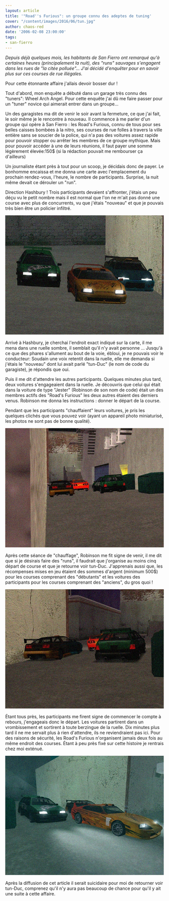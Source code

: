 ```yaml
---
layout: article
title: '"Road''s Furious": un groupe connu des adeptes de tuning'
cover: "/content/images/2016/06/tun.jpg"
author: chaos-red
date: '2006-02-08 23:00:00'
tags:
- san-fierro
---
```


_Depuis déjà quelques mois, les habitants de San Fierro ont remarqué qu'à certaines heures (principalement la nuit), des "runs" sauvages s'engagent dans les rues de "la citée polluée"... J'ai décidé d'enquêter pour en savoir plus sur ces courses de rue illégales._

Pour cette étonnante affaire j'allais devoir bosser dur !

Tout d'abord, mon enquête a débuté dans un garage très connu des "tuners": Wheel Arch Angel. Pour cette enquête j'ai dû me faire passer pour un "tuner" novice qui aimerait entrer dans un groupe...

Un des garagistes ma dit de venir le soir avant la fermeture, ce que j'ai fait, le soir même je le rencontre à nouveau. Il commence à me parler d'un groupe qui opère à San Fierro : les Road's Furious, connu de tous pour ses belles caisses bombées à la nitro, ses courses de rue folles à travers la ville entière sans se soucier de la police, qui n'a pas des voitures assez rapide pour pouvoir stopper ou arrêter les membres de ce groupe mythique. Mais pour pouvoir accéder à une de leurs réunions, il faut payer une somme légèrement élevée:150$ (si la rédaction pouvait me rembourser ça d'ailleurs)

Un journaliste étant près à tout pour un scoop, je décidais donc de payer. Le bonhomme encaissa et me donna une carte avec l'emplacement du prochain rendez-vous, l'heure, le nombre de participants. Surprise, la nuit même devait ce dérouler un "run".

Direction Hashbury ! Trois participants devaient s'affronter, j'étais un peu déçu vu le petit nombre mais il est normal que l'on ne m'ait pas donné une course avec plus de concurrents, vu que j'étais "nouveau" et que je pouvais très bien être un policier infiltré.

![](  /content/images/2005/01/emy.jpg)

Arrivé à Hashbury, je cherchai l'endroit exact indiqué sur la carte, il me mena dans une ruelle sombre, il semblait qu'il n'y avait personne ... Jusqu'à ce que des phares s'allument au bout de la voie, ébloui, je ne pouvais voir le conducteur: Soudain une voix retentit dans la ruelle, elle me demanda si j'étais le "nouveau" dont lui avait parlé "tun-Duc" (le nom de code du garagiste), je répondis que oui.

Puis il me dit d'attendre les autres participants. Quelques minutes plus tard, deux voitures s'engageaient dans la ruelle. Je découvris que celui qui était dans la voiture de type "Jester" (Robinson de son nom de code) était un des membres actifs des "Road's Furious" les deux autres étaient des derniers venus. Robinson me donna les instructions : donner le départ de la course.

Pendant que les participants "chauffaient" leurs voitures, je pris les quelques clichés que vous pouvez voir (ayant un appareil photo miniaturisé, les photos ne sont pas de bonne qualité).

![](  /content/images/2005/01/jer.jpg)

Après cette séance de "chauffage", Robinson me fit signe de venir, il me dit que si je désirais faire des "runs", il faudrait que j'organise au moins cinq départ de course et que je retourne voir tun-Duc. J'apprenais aussi que, les récompenses mises en jeu étaient des sommes d'argent (minimum 500$) pour les courses comprenant des "débutants" et les voitures des participants pour les courses comprenant des "anciens", du gros quoi !

![](  /content/images/2005/01/ning.jpg)

Étant tous près, les participants me firent signe de commencer le compte à rebours, j'engageais donc le départ. Les voitures partirent dans un vrombissement et sortirent à toute berzingue de la ruelle. Dix minutes plus tard il ne me servait plus à rien d'attendre, ils ne reviendraient pas ici. Pour des raisons de sécurité, les Road's Furious n'organisent jamais deux fois au même endroit des courses. Étant à peu près fixé sur cette histoire je rentrais chez moi exténué.

![](  /content/images/2005/01/rob.jpg)

Après la diffusion de cet article il serait suicidaire pour moi de retourner voir tun-Duc, comprenez qu'il n'y aura pas beaucoup de chance pour qu'il y ait une suite à cette affaire.

<!--kg-card-end: markdown-->
